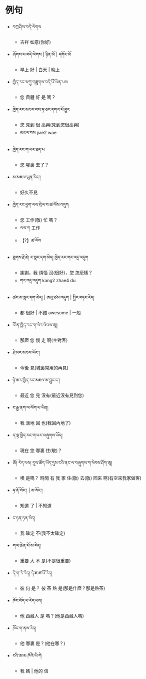# 例句

- བཀྲ་ཤིས་བདེ་ལེགས
  - 吉祥 如意(你好)
- ཞོགས་པ་བདེ་ལེགས | ཉིན་མོ | དགོང་མོ
  - 早上 好 | 白天 | 晚上
- ཁྱེད་རང་སཀུ་གཟུགས་བདེ་པོ་ཡིན་པས
  - 您 貴體 好 是 嗎？
- ཁྱེད་རང་མཇལ་བས་ཧ་ཅང་དགའ་པོ་བྱུང
  - 您 見到 很 高興(見到您很高興)
  - མཇལ་བས jiae2 wae
- ཁྱེད་རང་ག་པར་ཐད་པ
  - 您 哪裏 去了？
- མ་མཇལ་ཡུན་རིང་།
  - 好久不見
- ཁྱེད་རང་ཕྱག་ལས་བྲེལ་བ་ཚ་ལོས་འདུག
  - 您 工作(敬) 忙 嗎？
  - ལས་ཀ 工作
  - 【?】ཚ་ལོས
- ཐུགས་རྗེ་ཆེ། ང་སྣང་དག་མེད། ཁྱེད་རང་གང་འདྲ་འདུག
  - 謝謝，我 煩惱 沒(很好)，您 怎麽樣？
  - གང་འདྲ་འདུག kang2 zhae4 du
- ཚང་མ་སྣང་དག་མེད། | ཨའུ་ཙམ་འདུག | སྤྱིར་བཏང་རེད།
  - 都 很好 | 不錯 awesome | 一般
- འོ་ན་ཁྱེད་རང་ག་ལེར་ཕེབས་ཨཱ།
  - 那麽 您 慢 走 啊(主對客)
- རྗེ་མར་མཇལ་ཡོང་།
  - 今後 見(城裏常用的再見)
- ཉེ་ཆར་ཁྱེད་རང་མཇལ་མ་བྱུང་ང་།
  - 最近 您 見 沒有(最近沒有見到您)
- ང་རྒྱ་ནག་ལ་ལོག་པ་ཡིན།
  - 我 漢地 回 也(我回內地了)
- ད་ལྟ་ཁྱེད་རང་ག་པར་བཞུགས་ཡོད།
  - 現在 您 哪裏 住(敬)？
- ཨོ། རེད་པས། དུས་ཚོད་ཡོད་དུས་ངའི་ནང་ལ་བཞུགས་ག་ཕེབས་ཤོག་ཨཱ།
  - 噢 是嗎？ 時間 有 我 家 住(敬) 去(敬) 回來 啊(有空來我家做客)

- ཧ་ནོ་སོང་། | མ་སོང་།
  - 知道 了 | 不知道
- ང་ཏན་ཏན་སེད།
  - 我 確定 不(我不太確定)
- གལ་ཆེན་པོ་མ་རེད།
  - 重要 大 不 是(不是很重要)
- དེ་ག་རེ་རེད། དེ་ཇ་ཚ་པོ་རེད།
  - 彼 何 是？ 彼 茶 熱 是(那是什麽？那是熱茶)
- ཁོང་བོད་པ་རེད་པས།
  - 他 西藏人 是 嗎？(他是西藏人嗎)
- ཁོང་ག་ནས་རེད།
  - 他 哪裏 是？(他在哪？)
- ངའི་ཨ་མ ཁོའི་ཡི་གེ
  - 我 媽 | 他的 信